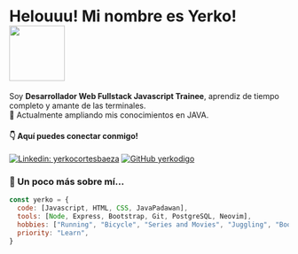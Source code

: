 <!--
<p align="center">
  <img align="center" width="100%" src="https://media-exp1.licdn.com/dms/image/C4E16AQHyANZgkWMbnQ/profile-displaybackgroundimage-shrink_200_800/0/1630871166844?e=1649894400&v=beta&t=SMORlVujwO4mhW0oknqhjFMBOx3zinS0aP2h9vdUAVk" />
</p>
-->

<h1>Helouuu! Mi nombre es Yerko!<img width="100" src="https://i.giphy.com/media/Wj7lNjMNDxSmc/giphy.webp"></h1>
<p>Soy <b>Desarrollador Web Fullstack Javascript Trainee</b>, aprendiz de tiempo completo y amante de las terminales.<br>🌱 Actualmente ampliando mis conocimientos en JAVA.</p>

<h4>👇 Aquí puedes conectar conmigo!</h4>

[![Linkedin: yerkocortesbaeza](https://img.shields.io/badge/-yerkocortesbaeza-blue?style=flat-square&logo=Linkedin&logoColor=white&link=https://www.linkedin.com/in/yerkocortesbaeza/)](https://www.linkedin.com/in/yerkocortesbaeza/)
[![GitHub yerkodigo](https://img.shields.io/github/followers/yerkodigo?label=follow&style=social)](https://github.com/yerkodigo)

<!--
[![Top Langs](https://github-readme-stats.vercel.app/api/top-langs/?username=yerkodigo&layout=compact)](https://github.com/yerkodigo/github-readme-stats)
-->

### 🤖 Un poco más sobre mí...  

```javascript
const yerko = {
  code: [Javascript, HTML, CSS, JavaPadawan],
  tools: [Node, Express, Bootstrap, Git, PostgreSQL, Neovim],
  hobbies: ["Running", "Bicycle", "Series and Movies", "Juggling", "Books"],
  priority: "Learn",
}
```
<!--
___

<p align="center">
<img src="https://github-readme-stats.vercel.app/api/top-langs/?username=yerkodigo&langs_count=10&border_radius=10&layout=default&custom_title=Lenguajes%20más%20utilizados&hide=shell" alt="imagencita">
</p>

___
-->

<!--
**yerkodigo/yerkodigo** is a ✨ _special_ ✨ repository because its `README.md` (this file) appears on your GitHub profile.

Here are some ideas to get you started:

- 🔭 I’m currently working on ...
- 🌱 I’m currently learning ...
- 👯 I’m looking to collaborate on ...
- 🤔 I’m looking for help with ...
- 💬 Ask me about ...
- 📫 How to reach me: ...
- 😄 Pronouns: ...
- ⚡ Fun fact: ...
-->
